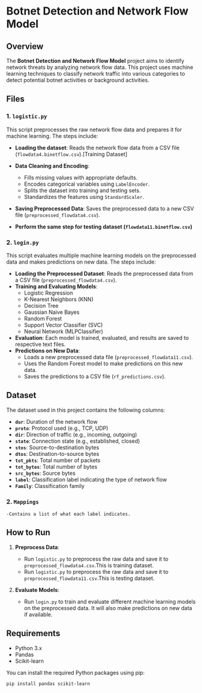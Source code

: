 # Botnet Detection and Network Flow Model

## Overview

The **Botnet Detection and Network Flow Model** project aims to identify network threats by analyzing network flow data. This project uses machine learning techniques to classify network traffic into various categories to detect potential botnet activities or background activities.

## Files

### 1. `logistic.py`

This script preprocesses the raw network flow data and prepares it for machine learning. The steps include:

- **Loading the dataset**: Reads the network flow data from a CSV file (`flowdata4.binetflow.csv`).[Training Dataset]
- **Data Cleaning and Encoding**:
  - Fills missing values with appropriate defaults.
  - Encodes categorical variables using `LabelEncoder`.
  - Splits the dataset into training and testing sets.
  - Standardizes the features using `StandardScaler`.
    
- **Saving Preprocessed Data**: Saves the preprocessed data to a new CSV file (`preprocessed_flowdata4.csv`).
- **Perform the same step for testing dataset (`flowdata11.binetflow.csv`)**

### 2. `login.py`

This script evaluates multiple machine learning models on the preprocessed data and makes predictions on new data. The steps include:

- **Loading the Preprocessed Dataset**: Reads the preprocessed data from a CSV file (`preprocessed_flowdata4.csv`).
- **Training and Evaluating Models**:
  - Logistic Regression
  - K-Nearest Neighbors (KNN)
  - Decision Tree
  - Gaussian Naive Bayes
  - Random Forest
  - Support Vector Classifier (SVC)
  - Neural Network (MLPClassifier)
- **Evaluation**: Each model is trained, evaluated, and results are saved to respective text files.
- **Predictions on New Data**:
  - Loads a new preprocessed data file (`preprocessed_flowdata11.csv`).
  - Uses the Random Forest model to make predictions on this new data.
  - Saves the predictions to a CSV file (`rf_predictions.csv`).

## Dataset

The dataset used in this project contains the following columns:

- **`dur`**: Duration of the network flow
- **`proto`**: Protocol used (e.g., TCP, UDP)
- **`dir`**: Direction of traffic (e.g., incoming, outgoing)
- **`state`**: Connection state (e.g., established, closed)
- **`stos`**: Source-to-destination bytes
- **`dtos`**: Destination-to-source bytes
- **`tot_pkts`**: Total number of packets
- **`tot_bytes`**: Total number of bytes
- **`src_bytes`**: Source bytes
- **`label`**: Classification label indicating the type of network flow
- **`Family`**: Classification family

### 2. `Mappings`
    -Contains a list of what each label indicates.
## How to Run

1. **Preprocess Data**:
   - Run `logistic.py` to preprocess the raw data and save it to `preprocessed_flowdata4.csv`.This is training dataset.
   - Run `logistic.py` to preprocess the raw data and save it to `preprocessed_flowdata11.csv`.This is testing dataset.


2. **Evaluate Models**:
   - Run `login.py` to train and evaluate different machine learning models on the preprocessed data. It will also make predictions on new data if available.

## Requirements

- Python 3.x
- Pandas
- Scikit-learn

You can install the required Python packages using pip:
```bash
pip install pandas scikit-learn

